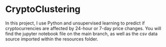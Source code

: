 # CryptoClustering

In this project, I use Python and unsupervised learning to predict if cryptocurrencies are affected by 24-hour or 7-day price changes. You will find the jupyter notebook file on the main branch, as well as the csv data source imported within the resources folder. 
